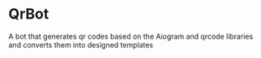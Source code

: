 # QrBot
A bot that generates qr codes based on the Aiogram and qrcode libraries and converts them into designed templates
